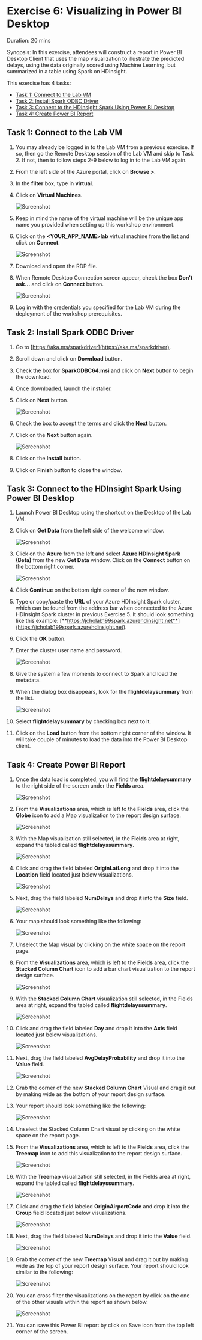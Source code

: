 # Exercise 6: Visualizing in Power BI Desktop

Duration: 20 mins

Synopsis: In this exercise, attendees will construct a report in Power BI Desktop Client that uses the map visualization to illustrate the predicted delays, using the data originally scored using Machine Learning, but summarized in a table using Spark on HDInsight.

This exercise has 4 tasks:

* [Task 1: Connect to the Lab VM](#task-1-connect-to-the-lab-vm)
* [Task 2: Install Spark ODBC Driver](#task-2-install-spark-odbc-driver)
* [Task 3: Connect to the HDInsight Spark Using Power BI Desktop](#task-3-connect-to-the-hdinsight-spark-using-power-bi-desktop)
* [Task 4: Create Power BI Report](#task-4-create-power-bi-report)

## Task 1: Connect to the Lab VM

1. You may already be logged in to the Lab VM from a previous exercise. If so, then go the Remote Desktop session of the Lab VM and skip to Task 2. If not, then to follow steps 2-9 below to log in to the Lab VM again.
2. From the left side of the Azure portal, click on **Browse &gt;**.
3. In the **filter** box, type in **virtual**.
4. Click on **Virtual Machines**.

    ![Screenshot](images/connect_to_the_lab_vm_0.png)

1. Keep in mind the name of the virtual machine will be the unique app name you provided when setting up this workshop environment.
2. Click on the **&lt;YOUR\_APP\_NAME&gt;lab** virtual machine from the list and click on **Connect**.

    ![Screenshot](images/connect_to_the_lab_vm_1.png)

1. Download and open the RDP file.
2. When Remote Desktop Connection screen appear, check the box **Don&#39;t ask…** and click on **Connect** button.

    ![Screenshot](images/connect_to_the_lab_vm_2.png)

1. Log in with the credentials you specified for the Lab VM during the deployment of the workshop prerequisites.

## Task 2: Install Spark ODBC Driver

1. Go to [https://aka.ms/sparkdriver](https://aka.ms/sparkdriver).
2. Scroll down and click on **Download** button.
3. Check the box for **SparkODBC64.msi** and click on **Next** button to begin the download.
4. Once downloaded, launch the installer.
5. Click on **Next** button.

    ![Screenshot](images/install_spark_odbc_driver_0.png)

1. Check the box to accept the terms and click the **Next** button.
2. Click on the **Next** button again.

    ![Screenshot](images/install_spark_odbc_driver_1.png)

1. Click on the **Install** button.
2. Click on **Finish** button to close the window.

## Task 3: Connect to the HDInsight Spark Using Power BI Desktop

1. Launch Power BI Desktop using the shortcut on the Desktop of the Lab VM.
2. Click on **Get Data** from the left side of the welcome window.

    ![Screenshot](images/connect_to_the_hdinsight_spark_using_power_bi_desktop_0.png)

1. Click on the **Azure** from the left and select **Azure HDInsight Spark (Beta)** from the new **Get Data** window. Click on the **Connect** button on the bottom right corner.

    ![Screenshot](images/connect_to_the_hdinsight_spark_using_power_bi_desktop_1.png)

1. Click **Continue** on the bottom right corner of the new window.
2. Type or copy/paste the **URL** of your Azure HDInsight Spark cluster, which can be found from the address bar when connected to the Azure HDInsight Spark cluster in previous Exercise 5. It should look something like this example: [**https://jcholab199spark.azurehdinsight.net**](https://jcholab199spark.azurehdinsight.net).
3. Click the **OK** button.
4. Enter the cluster user name and password.

    ![Screenshot](images/connect_to_the_hdinsight_spark_using_power_bi_desktop_2.png)

1. Give the system a few moments to connect to Spark and load the metadata.
2. When the dialog box disappears, look for the **flightdelaysummary** from the list.

    ![Screenshot](images/connect_to_the_hdinsight_spark_using_power_bi_desktop_3.png)

1. Select **flightdelaysummary** by checking box next to it.
2. Click on the **Load** button from the bottom right corner of the window. It will take couple of minutes to load the data into the Power BI Desktop client.

## Task 4: Create Power BI Report

1. Once the data load is completed, you will find the **flightdelaysummary** to the right side of the screen under the **Fields** area.

    ![Screenshot](images/create_power_bi_report_0.png)

1. From the **Visualizations** area, which is left to the **Fields** area, click the **Globe** icon to add a Map visualization to the report design surface.

    ![Screenshot](images/create_power_bi_report_1.png)

1. With the Map visualization still selected, in the **Fields** area at right, expand the tabled called **flightdelayssummary**.

    ![Screenshot](images/create_power_bi_report_2.png)

1. Click and drag the field labeled **OriginLatLong** and drop it into the **Location** field located just below visualizations.

    ![Screenshot](images/create_power_bi_report_3.png)

1. Next, drag the field labeled **NumDelays** and drop it into the **Size** field.

    ![Screenshot](images/create_power_bi_report_4.png)

1. Your map should look something like the following:

    ![Screenshot](images/create_power_bi_report_5.png)

1. Unselect the Map visual by clicking on the white space on the report page.
2. From the **Visualizations** area, which is left to the **Fields** area, click the **Stacked Column Chart** icon to add a bar chart visualization to the report design surface.

    ![Screenshot](images/create_power_bi_report_6.png)

1. With the **Stacked Column Chart** visualization still selected, in the Fields area at right, expand the tabled called **flightdelayssummary**.

    ![Screenshot](images/create_power_bi_report_7.png)

1. Click and drag the field labeled **Day** and drop it into the **Axis** field located just below visualizations.

    ![Screenshot](images/create_power_bi_report_8.png)

1. Next, drag the field labeled **AvgDelayProbability** and drop it into the **Value** field.

    ![Screenshot](images/create_power_bi_report_9.png)

1. Grab the corner of the new **Stacked Column Chart** Visual and drag it out by making wide as the bottom of your report design surface.
2. Your report should look something like the following:

    ![Screenshot](images/create_power_bi_report_10.png)

1. Unselect the Stacked Column Chart visual by clicking on the white space on the report page.
2. From the **Visualizations** area, which is left to the **Fields** area, click the **Treemap** icon to add this visualization to the report design surface.

    ![Screenshot](images/create_power_bi_report_11.png)

1. With the **Treemap** visualization still selected, in the Fields area at right, expand the tabled called **flightdelayssummary**.

    ![Screenshot](images/create_power_bi_report_12.png)

1. Click and drag the field labeled **OriginAirportCode** and drop it into the **Group** field located just below visualizations.

    ![Screenshot](images/create_power_bi_report_13.png)

1. Next, drag the field labeled **NumDelays** and drop it into the **Value** field.

    ![Screenshot](images/create_power_bi_report_14.png)

1. Grab the corner of the new **Treemap** Visual and drag it out by making wide as the top of your report design surface. Your report should look similar to the following:

    ![Screenshot](images/create_power_bi_report_15.png)

1. You can cross filter the visualizations on the report by click on the one of the other visuals within the report as shown below.

    ![Screenshot](images/create_power_bi_report_16.png)

1. You can save this Power BI report by click on Save icon from the top left corner of the screen.
